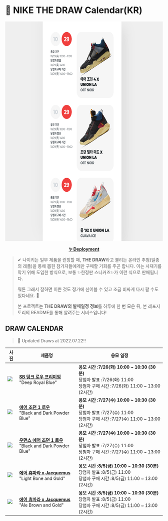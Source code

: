 # 👟 NIKE THE DRAW Calendar(KR)

<div align="center">
  <a href="https://junhoyeo.github.io/NIKE-THE-DRAW-Calendar/">
    <img src="./docs/images/preview.png" alt="Preview image of deployed application" height="700px" width="700px" />
  </a>
</div>

<p align="center">
  <a href="https://junhoyeo.github.io/NIKE-THE-DRAW-Calendar/">
    <strong>✨ Deployment</strong>
  </a>
</p>

> ✔ 나이키는 일부 제품을 런칭할 때, **THE DRAW**라고 불리는 온라인 추첨(일종의 래플)을 통해 뽑힌 참가자들에게만 구매할 기회를 주곤 합니다. 이는 사재기를 막기 위해 도입한 방식으로, 보통 ✨한정판 스니커즈✨가 이런 식으로 판매됩니다.
>
> 뭐튼 그래서 잘하면 이쁜 것도 정가에 신어볼 수 있고 조금 비싸게 다시 팔 수도 있다네요. 🤭
>
> 본 프로젝트는 **THE DRAW의 발매일정 정보**를 하루에 한 번 모은 뒤, 본 레포지토리의 README를 통해 알려주는 서비스입니다!

## DRAW CALENDAR

<!-- DRAW CALENDAR: START -->

> 👟 Updated Draws at 2022.07.22‼️

| 사진 | 제품명 | 응모 일정 |
| --- | ---- | ------- |
| <img src="https://static-breeze.nike.co.kr/kr/ko_kr/cmsstatic/product/DO9395-400/72f44a77-6bd0-4782-9190-a51ea46cf3ea_primary.jpg?snkrBrowse" width="256" /> | <a href="https://www.nike.com/kr/launch/t/men/fw/action-outdoor/DO9395-400/evD8jKC2QJJ/nike-sb-dunk-low-pro-prm"><strong>SB 덩크 로우 프리미엄</strong><br /></a> "Deep Royal Blue" | <strong>응모 시간 :7/26(화) 10:00 ~ 10:30 (30분)</strong><br />당첨자 발표 :7/26(화) 11:00<br />당첨자 구매 시간 :7/26(화) 11:00 ~ 13:00 (2시간) |
| <img src="https://static-breeze.nike.co.kr/kr/ko_kr/cmsstatic/product/CZ0790-104/9eca120b-e4bc-4aae-8e7c-d347a529464e_primary.jpg?snkrBrowse" width="256" /> | <a href="https://www.nike.com/kr/launch/t/men/fw/basketball/CZ0790-104/njY9HKt/air-jordan-1-retro-low-og"><strong>에어 조던 1 로우</strong><br /></a> "Black and Dark Powder Blue" | <strong>응모 시간 :7/27(수) 10:00 ~ 10:30 (30분)</strong><br />당첨자 발표 :7/27(수) 11:00<br />당첨자 구매 시간 :7/27(수) 11:00 ~ 13:00 (2시간) |
| <img src="https://static-breeze.nike.co.kr/kr/ko_kr/cmsstatic/product/CZ0775-104/c6bd6f73-5c4a-4e55-a854-1c9bc6304b4d_primary.jpg?snkrBrowse" width="256" /> | <a href="https://www.nike.com/kr/launch/t/women/fw/basketball/CZ0775-104/VtT1K09C/wmns-air-jordan-1-retro-low-og"><strong>우먼스 에어 조던 1 로우</strong><br /></a> "Black and Dark Powder Blue" | <strong>응모 시간 :7/27(수) 10:00 ~ 10:30 (30분)</strong><br />당첨자 발표 :7/27(수) 11:00<br />당첨자 구매 시간 :7/27(수) 11:00 ~ 13:00 (2시간) |
| <img src="https://static-breeze.nike.co.kr/kr/ko_kr/cmsstatic/product/DR0420-001/ec36632f-41f9-4263-a8c8-f5cd524bdb44_primary.jpg?snkrBrowse" width="256" /> | <a href="https://www.nike.com/kr/launch/t/women/fw/nike-sportswear/DR0420-001/ujE11v000H/nike-air-humara-lx"><strong>에어 휴마라 x Jacquemus</strong><br /></a> "Light Bone and Gold" | <strong>응모 시간 :8/5(금) 10:00 ~ 10:30 (30분)</strong><br />당첨자 발표 :8/5(금) 11:00<br />당첨자 구매 시간 :8/5(금) 11:00 ~ 13:00 (2시간) |
| <img src="https://static-breeze.nike.co.kr/kr/ko_kr/cmsstatic/product/DR0420-200/e84f7ebe-9e37-4a91-b326-b2f5b64c25b7_primary.jpg?snkrBrowse" width="256" /> | <a href="https://www.nike.com/kr/launch/t/women/fw/nike-sportswear/DR0420-200/5bQ38dn/nike-air-humara-lx"><strong>에어 휴마라 x Jacquemus</strong><br /></a> "Ale Brown and Gold" | <strong>응모 시간 :8/5(금) 10:00 ~ 10:30 (30분)</strong><br />당첨자 발표 :8/5(금) 11:00<br />당첨자 구매 시간 :8/5(금) 11:00 ~ 13:00 (2시간) |

<!-- DRAW CALENDAR: END -->
